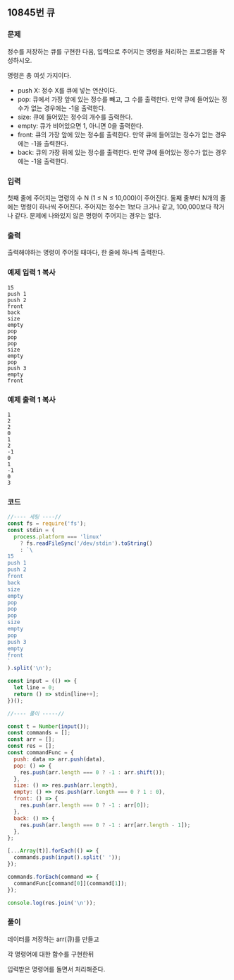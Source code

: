 ## 10845번 큐

### 문제

정수를 저장하는 큐를 구현한 다음, 입력으로 주어지는 명령을 처리하는 프로그램을 작성하시오.

명령은 총 여섯 가지이다.

- push X: 정수 X를 큐에 넣는 연산이다.
- pop: 큐에서 가장 앞에 있는 정수를 빼고, 그 수를 출력한다. 만약 큐에 들어있는 정수가 없는 경우에는 -1을 출력한다.
- size: 큐에 들어있는 정수의 개수를 출력한다.
- empty: 큐가 비어있으면 1, 아니면 0을 출력한다.
- front: 큐의 가장 앞에 있는 정수를 출력한다. 만약 큐에 들어있는 정수가 없는 경우에는 -1을 출력한다.
- back: 큐의 가장 뒤에 있는 정수를 출력한다. 만약 큐에 들어있는 정수가 없는 경우에는 -1을 출력한다.

### 입력

첫째 줄에 주어지는 명령의 수 N (1 ≤ N ≤ 10,000)이 주어진다. 둘째 줄부터 N개의 줄에는 명령이 하나씩 주어진다. 주어지는 정수는 1보다 크거나 같고, 100,000보다 작거나 같다. 문제에 나와있지 않은 명령이 주어지는 경우는 없다.

### 출력

출력해야하는 명령이 주어질 때마다, 한 줄에 하나씩 출력한다.

### 예제 입력 1 복사

```
15
push 1
push 2
front
back
size
empty
pop
pop
pop
size
empty
pop
push 3
empty
front
```

### 예제 출력 1 복사

```
1
2
2
0
1
2
-1
0
1
-1
0
3
```



### 코드

```js
//---- 세팅 ----//
const fs = require('fs');
const stdin = (
  process.platform === 'linux'
    ? fs.readFileSync('/dev/stdin').toString()
    : `\
15
push 1
push 2
front
back
size
empty
pop
pop
pop
size
empty
pop
push 3
empty
front
`
).split('\n');

const input = (() => {
  let line = 0;
  return () => stdin[line++];
})();

//---- 풀이 -----//

const t = Number(input());
const commands = [];
const arr = [];
const res = [];
const commandFunc = {
  push: data => arr.push(data),
  pop: () => {
    res.push(arr.length === 0 ? -1 : arr.shift());
  },
  size: () => res.push(arr.length),
  empty: () => res.push(arr.length === 0 ? 1 : 0),
  front: () => {
    res.push(arr.length === 0 ? -1 : arr[0]);
  },
  back: () => {
    res.push(arr.length === 0 ? -1 : arr[arr.length - 1]);
  },
};

[...Array(t)].forEach(() => {
  commands.push(input().split(' '));
});

commands.forEach(command => {
  commandFunc[command[0]](command[1]);
});

console.log(res.join('\n'));

```



### 풀이

데이터를 저장하는 arr(큐)를 만들고

각 명령어에 대한 함수를 구현한뒤

입력받은 명령어를 돌면서 처리해준다.
